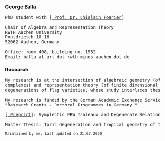 ### George Balla
<pre>
PhD student with [<a href ="https://www.art.rwth-aachen.de/cms/MATHB/Der-Lehrstuhl/Team/Professorinnen-und-Professoren/~rnko/Fourier/lidx/1/"> Prof. Dr. Ghislain Fourier</a>]

Chair of Algebra and Representation Theory
RWTH Aachen University
Pontdriesch 10-16
52062 Aachen, Germany

Office: room 408, building no. 1952
Email: balla at art dot rwth minus aachen dot de
</pre>


### Research
<pre>
My research is at the intersection of algebraic geometry (of flag varieties), combinatorics (of tableaux and polyhedral 
complexes) and representation theory (of finite dimensional Lie algebras). Currently, my main interest is in various
degenerations of flag varieties, whose study interlaces these topics and leads naturally to tropical and toric geometry.

My research is funded by the German Academic Exchange Service (DAAD) under the grant: 
"Research Grants - Doctoral Programmes in Germany."

[<a href ="https://arxiv.org/abs/2007.06362"> Preprint</a>]: Symplectic PBW Tableaux and Degenerate Relations, July 2020.

Master Thesis: Toric degeneration and tropical geometry of the variety of planes (<a href ="https://aims.edu.gh"> AIMS Ghana</a> and <a href ="https://www.imsp-benin.com/home/"> IMSP Benin</a>).
</pre>

```
Maintained by me. Last updated on 21.07.2020
```
